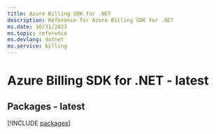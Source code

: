 ```yaml
---
title: Azure Billing SDK for .NET
description: Reference for Azure Billing SDK for .NET
ms.date: 10/31/2023
ms.topic: reference
ms.devlang: dotnet
ms.service: billing
---
```

# Azure Billing SDK for .NET - latest
## Packages - latest
[!INCLUDE [packages](billing-index.md)]